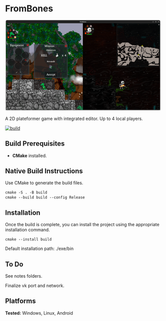 # FromBones

![presentation](app/snapshots/2players.png)

A 2D plateformer game with integrated editor.
Up to 4 local players.

[![build](../../actions/workflows/cmake-multi-platform.yml/badge.svg?branch=master)](../../actions/workflows/cmake-multi-platform.yml)

## Build Prerequisites

- **CMake** installed.

## Native Build Instructions

 Use CMake to generate the build files.

    cmake -S . -B build
    cmake --build build --config Release
   
## Installation

Once the build is complete, you can install the project using the appropriate installation command.

    cmake --install build

Default installation path: ./exe/bin


## To Do

See notes folders.

Finalize vk port and network.


## Platforms

**Tested:** Windows, Linux, Android


